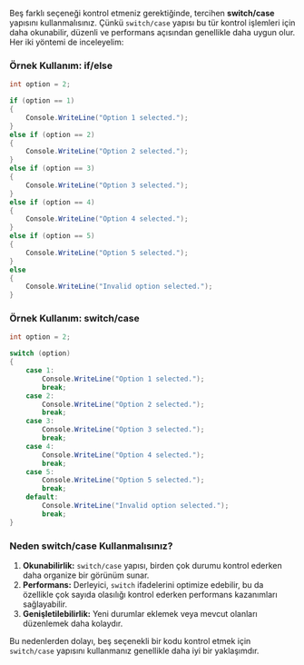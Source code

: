 Beş farklı seçeneği kontrol etmeniz gerektiğinde, tercihen **switch/case** yapısını kullanmalısınız. Çünkü `switch/case` yapısı bu tür kontrol işlemleri için daha okunabilir, düzenli ve performans açısından genellikle daha uygun olur. Her iki yöntemi de inceleyelim:

### Örnek Kullanım: if/else
```csharp
int option = 2;

if (option == 1)
{
    Console.WriteLine("Option 1 selected.");
}
else if (option == 2)
{
    Console.WriteLine("Option 2 selected.");
}
else if (option == 3)
{
    Console.WriteLine("Option 3 selected.");
}
else if (option == 4)
{
    Console.WriteLine("Option 4 selected.");
}
else if (option == 5)
{
    Console.WriteLine("Option 5 selected.");
}
else
{
    Console.WriteLine("Invalid option selected.");
}
```

### Örnek Kullanım: switch/case
```csharp
int option = 2;

switch (option)
{
    case 1:
        Console.WriteLine("Option 1 selected.");
        break;
    case 2:
        Console.WriteLine("Option 2 selected.");
        break;
    case 3:
        Console.WriteLine("Option 3 selected.");
        break;
    case 4:
        Console.WriteLine("Option 4 selected.");
        break;
    case 5:
        Console.WriteLine("Option 5 selected.");
        break;
    default:
        Console.WriteLine("Invalid option selected.");
        break;
}
```

### Neden switch/case Kullanmalısınız?
1. **Okunabilirlik:** `switch/case` yapısı, birden çok durumu kontrol ederken daha organize bir görünüm sunar.
2. **Performans:** Derleyici, `switch` ifadelerini optimize edebilir, bu da özellikle çok sayıda olasılığı kontrol ederken performans kazanımları sağlayabilir.
3. **Genişletilebilirlik:** Yeni durumlar eklemek veya mevcut olanları düzenlemek daha kolaydır.

Bu nedenlerden dolayı, beş seçenekli bir kodu kontrol etmek için `switch/case` yapısını kullanmanız genellikle daha iyi bir yaklaşımdır.